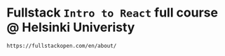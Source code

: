 # Fullstack `Intro to React` full course @ Helsinki Univeristy 

`https://fullstackopen.com/en/about/`
